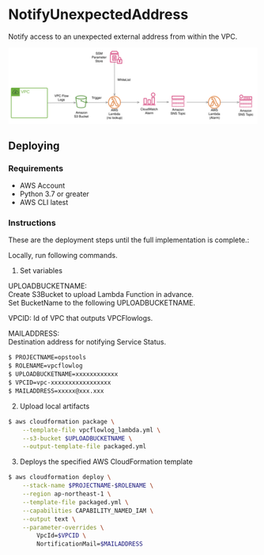 # NotifyUnexpectedAddress

Notify access to an unexpected external address from within the VPC.




![](./images/vpcflowlogs.svg)  





## Deploying
### Requirements

- AWS Account
- Python 3.7 or greater
- AWS CLI latest

### Instructions

These are the deployment steps until the full implementation is complete.:

Locally, run following commands. 

1. Set variables

UPLOADBUCKETNAME:  
Create S3Bucket to upload Lambda Function in advance.  
Set BucketName to the following UPLOADBUCKETNAME.  

VPCID:
Id of VPC that outputs VPCFlowlogs.

MAILADDRESS:  
Destination address for notifying Service Status.

```bash
$ PROJECTNAME=opstools
$ ROLENAME=vpcflowlog
$ UPLOADBUCKETNAME=xxxxxxxxxxxx
$ VPCID=vpc-xxxxxxxxxxxxxxxxx
$ MAILADDRESS=xxxxx@xxx.xxx
```

2. Upload local artifacts  
```bash
$ aws cloudformation package \
    --template-file vpcflowlog_lambda.yml \
    --s3-bucket $UPLOADBUCKETNAME \
    --output-template-file packaged.yml
```

3. Deploys the specified AWS CloudFormation template
```bash
$ aws cloudformation deploy \
    --stack-name $PROJECTNAME-$ROLENAME \
    --region ap-northeast-1 \
    --template-file packaged.yml \
    --capabilities CAPABILITY_NAMED_IAM \
    --output text \
    --parameter-overrides \
        VpcId=$VPCID \
        NortificationMail=$MAILADDRESS
```
